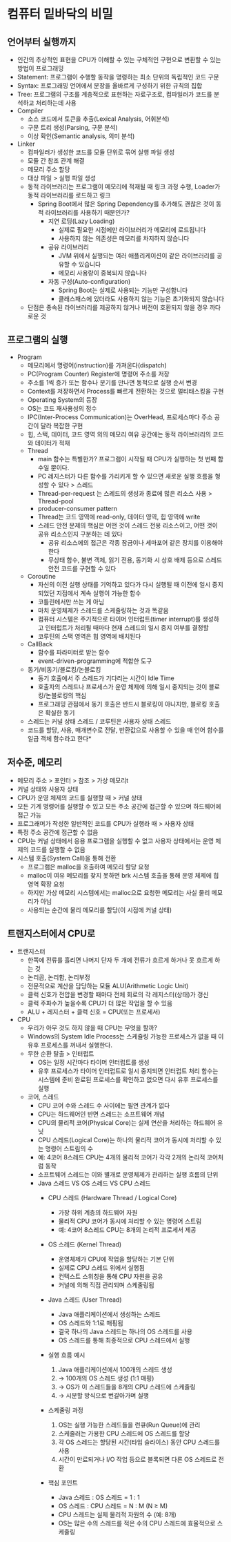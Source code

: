 # 컴퓨터 밑바닥의 비밀

## 언어부터 실행까지
- 인간의 추상적인 표현을 CPU가 이해할 수 있는 구체적인 구현으로 변환할 수 있는 방법이 프로그래밍
- Statement: 프로그램이 수행할 동작을 명령하는 최소 단위의 독립적인 코드 구문
- Syntax: 프로그래밍 언어에서 문장을 올바르게 구성하기 위한 규칙의 집합
- Tree: 프로그램의 구조를 계층적으로 표현하는 자료구조로, 컴파일러가 코드를 분석하고 처리하는데 사용
- Compiler
  * 소스 코드에서 토큰을 추출(Lexical Analysis, 어휘분석)
  * 구문 트리 생성(Parsing, 구문 분석)
  * 이상 확인(Semantic analysis, 의미 분석)
- Linker
  * 컴파일러가 생성한 코드를 모듈 단위로 묶어 실행 파일 생성
  * 모듈 간 참조 관계 해결
  * 메모리 주소 할당
  * 대상 파일 > 실행 파일 생성
  * 동적 라이브러리는 프로그램이 메모리에 적재될 때 링크 과정 수행, Loader가 동적 라이브러리를 로드하고 링크
    * Spring Boot에서 많은 Spring Dependency를 추가해도 괜찮은 것이 동적 라이브러리를 사용하기 때문인가?
      * 지연 로딩(Lazy Loading)
        * 실제로 필요한 시점에만 라이브러리가 메모리에 로드됩니다
        * 사용하지 않는 의존성은 메모리를 차지하지 않습니다
      * 공유 라이브러리
        * JVM 위에서 실행되는 여러 애플리케이션이 같은 라이브러리를 공유할 수 있습니다
        * 메모리 사용량이 중복되지 않습니다
      * 자동 구성(Auto-configuration)
        * Spring Boot는 실제로 사용되는 기능만 구성합니다
        * 클래스패스에 있더라도 사용하지 않는 기능은 초기화되지 않습니다
  * 단점은 종속된 라이브러리를 제공하지 않거나 버전이 호환되지 않을 경우 까다로운 것

## 프로그램의 실행
- Program
  * 메모리에서 명령어(instruction)를 가져온다(dispatch)
  * PC(Program Counter) Register에 명령어 주소를 저장
  * 주소를 1씩 증가 또는 함수나 분기를 만나면 동적으로 실행 순서 변경
  * Context를 저장하면서 Process를 빠르게 전환하는 것으로 멀티태스킹을 구현
  * Operating System의 등장
  * OS는 코드 재사용성의 정수
  * IPC(Inter-Process Communication)는 OverHead, 프로세스마다 주소 공간이 달라 복잡한 구현
  * 힙, 스택, 데이터, 코드 영역 외의 메모리 여유 공간에는 동적 라이브러리의 코드와 데이터가 적재 
  * Thread
    * main 함수는 특별한가? 프로그램이 시작될 때 CPU가 실행하는 첫 번째 함수일 뿐이다. 
    * PC 레지스터가 다른 함수를 가리키게 할 수 있으면 새로운 실행 흐름을 형성할 수 있다 > 스레드
    * Thread-per-request 는 스레드의 생성과 종료에 많은 리소스 사용 > Thread-pool
    * producer-consumer pattern
    * Thread는 코드 영역에 read-only, 데이터 영역, 힙 영역에 write
    * 스레드 안전 문제의 핵심은 어떤 것이 스레드 전용 리소스이고, 어떤 것이 공유 리소스인지 구분하는 데 있다
      * 공유 리소스에의 접근은 각종 잠금이나 세마포어 같은 장치를 이용해야 한다
      * 무상태 함수, 불변 객체, 읽기 전용, 동기화 시 상호 배제 등으로 스레드 안전 코드를 구현할 수 있다
  * Coroutine
    * 자신의 이전 실행 상태를 기억하고 있다가 다시 실행될 때 이전에 일시 중지되었던 지점에서 계속 실행이 가능한 함수
    * 코틀린에서만 쓰는 게 아님
    * 마치 운영체제가 스레드를 스케줄링하는 것과 똑같음
    * 컴퓨터 시스템은 주기적으로 타이머 인터럽트(timer interrupt)를 생성하고 인터럽트가 처리될 때마다 현재 스레드의 일시 중지 여부를 결정할
    * 코루틴의 스택 영역은 힙 영역에 배치된다
  * CallBack
    * 함수를 파라미터로 받는 함수
    * event-driven-programming에 적합한 도구
  * 동기/비동기/블로킹/논블로킹
    * 동기 호출에서 주 스레드가 기다리는 시간이 Idle Time
    * 호출자의 스레드나 프로세스가 운영 체제에 의해 일시 중지되는 것이 블로킹/논블로킹의 핵심
    * 프로그래밍 관점에서 동기 호출은 반드시 블로킹이 아니지만, 블로킹 호출은 확실한 동기
  * 스레드는 커널 상태 스레드 / 코루틴은 사용자 상태 스레드
  * 코드를 할당, 사용, 매개변수로 전달, 반환값으로 사용할 수 있을 때 언어 함수를 일급 객체 함수라고 한다* 

## 저수준, 메모리
* 메모리 주소 > 포인터 > 참조 > 가상 메모리t
* 커널 상태와 사용자 상태
* CPU가 운영 체제의 코드를 실행할 때 > 커널 상태
* 모든 기계 명령어를 실행할 수 있고 모든 주소 공간에 접근할 수 있으며 하드웨어에 접근 가능
* 프로그래머가 작성한 일반적인 코드를 CPU가 실행라 때 > 사용자 상태
* 특정 주소 공간에 접근할 수 없음
* CPU는 커널 상태에서 응용 프로그램을 실행할 수 없고 사용자 상태에서는 운영 체제의 코드를 실행할 수 없음
* 시스템 호출(System Call)을 통해 전환
  * 프로그램은 malloc을 호출하여 메모리 할당 요청
  * malloc이 여유 메모리를 찾지 못하면 brk 시스템 호출을 통해 운영 체제에 힙 영역 확장 요청
  * 하지만 가상 메모리 시스템에서는 malloc으로 요청한 메모리는 사실 물리 메모리가 아님
  * 사용되는 순간에 물리 메모리를 할당(이 시점에 커널 상태)

## 트랜지스터에서 CPU로
* 트랜지스터 
  * 한쪽에 전류를 흘리면 나머지 단자 두 개에 전류가 흐르게 하거나 못 흐르게 하는 것
  * 논리곱, 논리합, 논리부정
  * 전문적으로 계산을 담당하는 모듈 ALU(Arithmetic Logic Unit)
  * 클럭 신호가 전압을 변경할 때마다 전체 회로의 각 레지스터(상태)가 갱신
  * 클럭 주파수가 높을수록 CPU가 더 많은 작업을 할 수 있음
  * ALU + 레지스터 + 클럭 신호 = CPU(또는 프로세서)
* CPU
  * 우리가 아무 것도 하지 않을 때 CPU는 무엇을 할까?
  * Windows의 System Idle Process는 스케쥴링 가능한 프로세스가 없을 때 이 유후 프로세스를 꺼내서 실행한다.
  * 무한 순환 탈출 > 인터럽트
    * OS는 일정 시간마다 타이머 인터럽트를 생성
    * 유후 프로세스가 타이머 인터럽트로 일시 중지되면 인터럽트 처리 함수는 시스템에 준비 완료된 프로세스를 확인하고 없으면 다시 유후 프로세스를 실행
  * 코어, 스레드
    * CPU 코어 수와 스레드 수 사이에는 필연 관계가 없다
    * CPU는 하드웨어인 반면 스레드는 소프트웨어 개념
    * CPU의 물리적 코어(Physical Core)는 실제 연산을 처리하는 하드웨어 유닛
    * CPU 스레드(Logical Core)는 하나의 물리적 코어가 동시에 처리할 수 있는 명령어 스트림의 수
    * 예: 4코어 8스레드 CPU는 4개의 물리적 코어가 각각 2개의 논리적 코어처럼 동작
    * 소프트웨어 스레드는 이와 별개로 운영체제가 관리하는 실행 흐름의 단위
    * Java 스레드 VS OS 스레드 VS CPU 스레드
      * CPU 스레드 (Hardware Thread / Logical Core)
        * 가장 하위 계층의 하드웨어 자원
        * 물리적 CPU 코어가 동시에 처리할 수 있는 명령어 스트림
        * 예: 4코어 8스레드 CPU는 8개의 논리적 프로세서 제공
      * OS 스레드 (Kernel Thread)
        * 운영체제가 CPU에 작업을 할당하는 기본 단위
        * 실제로 CPU 스레드 위에서 실행됨
        * 컨텍스트 스위칭을 통해 CPU 자원을 공유
        * 커널에 의해 직접 관리되며 스케줄링됨
      * Java 스레드 (User Thread)
        * Java 애플리케이션에서 생성하는 스레드
        * OS 스레드와 1:1로 매핑됨
        * 결국 하나의 Java 스레드는 하나의 OS 스레드를 사용
        * OS 스레드를 통해 최종적으로 CPU 스레드에서 실행
      * 실행 흐름 예시
        1. Java 애플리케이션에서 100개의 스레드 생성
        2. → 100개의 OS 스레드 생성 (1:1 매핑)
        3. → OS가 이 스레드들을 8개의 CPU 스레드에 스케줄링
        4. → 시분할 방식으로 번갈아가며 실행
      * 스케줄링 과정
        1. OS는 실행 가능한 스레드들을 런큐(Run Queue)에 관리
        2. 스케줄러는 가용한 CPU 스레드에 OS 스레드를 할당
        3. 각 OS 스레드는 할당된 시간(타임 슬라이스) 동안 CPU 스레드를 사용
        4. 시간이 만료되거나 I/O 작업 등으로 블록되면 다른 OS 스레드로 전환

      * 핵심 포인트
        * Java 스레드 : OS 스레드 = 1 : 1
        * OS 스레드 : CPU 스레드 = N : M (N ≥ M)
        * CPU 스레드는 실제 물리적 자원의 수 (예: 8개)
        * OS는 많은 수의 스레드를 적은 수의 CPU 스레드에 효율적으로 스케줄링